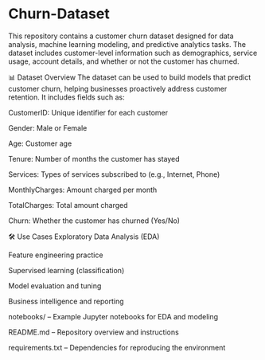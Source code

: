 # Churn-Dataset 
This repository contains a customer churn dataset designed for data analysis, machine learning modeling, and predictive analytics tasks. The dataset includes customer-level information such as demographics, service usage, account details, and whether or not the customer has churned.

📊 Dataset Overview
The dataset can be used to build models that predict customer churn, helping businesses proactively address customer retention. It includes fields such as:

CustomerID: Unique identifier for each customer

Gender: Male or Female

Age: Customer age

Tenure: Number of months the customer has stayed

Services: Types of services subscribed to (e.g., Internet, Phone)

MonthlyCharges: Amount charged per month

TotalCharges: Total amount charged

Churn: Whether the customer has churned (Yes/No)

🛠️ Use Cases
Exploratory Data Analysis (EDA)

Feature engineering practice

Supervised learning (classification)

Model evaluation and tuning

Business intelligence and reporting


notebooks/ – Example Jupyter notebooks for EDA and modeling

README.md – Repository overview and instructions

requirements.txt – Dependencies for reproducing the environment

